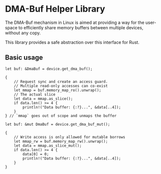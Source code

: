 # DMA-Buf Helper Library

The DMA-Buf mechanism in Linux is aimed at providing a way for the user-space to efficiently
share memory buffers between multiple devices, without any copy.

This library provides a safe abstraction over this interface for Rust.

## Basic usage

```
let buf: &DmaBuf = device.get_dma_buf();

{
    // Request sync and create an access guard.
    // Multiple read-only accesses can co-exist
    let mmap = buf.memory_map_ro().unwrap();
    // The actual slice
    let data = mmap.as_slice();
    if data.len() >= 4 {
        println!("Data buffer: {:?}...", &data[..4]);
    }
} // `mmap` goes out of scope and unmaps the buffer

let buf: &mut DmaBuf = device.get_dma_buf_mut();

{
    // Write access is only allowed for mutable borrows
    let mmap_rw = buf.memory_map_rw().unwrap();
    let data = mmap.as_slice_mut();
    if data.len() >= 4 {
        data[0] = 0;
        println!("Data buffer: {:?}...", &data[..4]);
    }
}
```